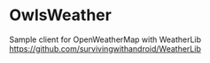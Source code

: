# OwlsWeather
Sample client for OpenWeatherMap with WeatherLib
https://github.com/survivingwithandroid/WeatherLib

